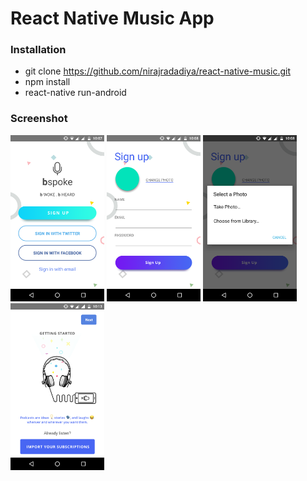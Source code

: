 # React Native Music App

### Installation

- git clone https://github.com/nirajradadiya/react-native-music.git
- npm install
- react-native run-android

### Screenshot

<img src="https://github.com/nirajradadiya/react-native-music/blob/master/screen/screen1.png" width="150"/>
<img src="https://github.com/nirajradadiya/react-native-music/blob/master/screen/screen2.png" width="150"/>
<img src="https://github.com/nirajradadiya/react-native-music/blob/master/screen/screen3.png" width="150"/>
<img src="https://github.com/nirajradadiya/react-native-music/blob/master/screen/screen4.png" width="150"/>
